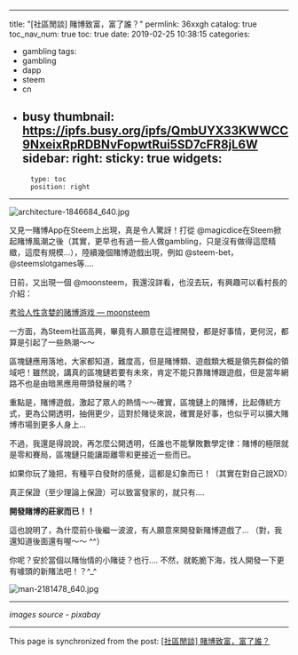 
---
title: "[社區閒談] 賭博致富，富了誰？"
permlink: 36xxgh
catalog: true
toc_nav_num: true
toc: true
date: 2019-02-25 10:38:15
categories:
- gambling
tags:
- gambling
- dapp
- steem
- cn
- busy
thumbnail: https://ipfs.busy.org/ipfs/QmbUYX33KWWCC9NxeixRpRDBNvFopwtRui5SD7cFR8jL6W
sidebar:
    right:
        sticky: true
widgets:
    -
        type: toc
        position: right
---


![architecture-1846684_640.jpg](https://ipfs.busy.org/ipfs/QmbUYX33KWWCC9NxeixRpRDBNvFopwtRui5SD7cFR8jL6W)

又見一賭博App在Steem上出現，真是令人驚訝！打從 @magicdice在Steem掀起賭博風潮之後（其實，更早也有過一些人做gambling，只是沒有做得這麼精緻，這麼有規模...），陸續幾個賭博遊戲出現，例如 @steem-bet， @steemslotgames等....

日前，又出現一個 @moonsteem，我還沒詳看，也沒去玩，有興趣可以看村長的介紹：

[考验人性贪婪的赌博游戏 — moonsteem](https://steemit.com/cn/@ericet/moonsteem)

一方面，為Steem社區高興，畢竟有人願意在這裡開發，都是好事情，更何況，都算是引起了一些熱潮～～

區塊鏈應用落地，大家都知道，難度高，但是賭博類、遊戲類大概是領先群倫的領域吧！雖然說，講真的區塊鏈若要有未來，肯定不能只靠賭博跟遊戲，但是當年網路不也是由暗黑應用帶頭發展的嗎？

重點是，賭博遊戲，激起了眾人的熱情～～確實，區塊鏈上的賭博，比起傳統方式，更為公開透明，抽佣更少，這對於賭徒來說，確實是好事，也似乎可以擴大賭博市場到更多人身上... 

不過，我還是得說說，再怎麼公開透明，任誰也不能擊敗數學定律：賭博的極限就是零和賽局，區塊鏈只能讓距離零和更接近一些而已。

如果你玩了幾把，有種平白發財的感覺，這都是幻象而已！（其實在對自己說XD）

真正保證（至少理論上保證）可以致富發家的，就只有....

**開發賭博的莊家而已！！**

這也說明了，為什麼前仆後繼一波波，有人願意來開發新賭博遊戲了... （對，我還知道後面還有喔～～ ^^）

你呢？安於當個以賭怡情的小賭徒？也行.... 不然，就乾脆下海，找人開發一下更有噱頭的新賭法吧！？^_^

![man-2181478_640.jpg](https://ipfs.busy.org/ipfs/QmewpCcerS3mirwFT3LNxzyMtzEEdgQ4YrigA32KPPxt23)


------
*images source - pixabay*

- - -

This page is synchronized from the post: [[社區閒談] 賭博致富，富了誰？](https://steemit.com/@deanliu/36xxgh)
